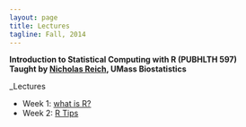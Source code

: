 ```yaml
---
layout: page
title: Lectures
tagline: Fall, 2014
---
```


**Introduction to Statistical Computing with R  (PUBHLTH 597)**   
**Taught by [Nicholas Reich](http://people.umass.edu/nick), UMass Biostatistics**


_Lectures

* Week 1: [what is R?](../lectures/week1/WhatIsR.pdf) 
* Week 2: [R Tips](../lectures/week2/r_tips.pdf)
